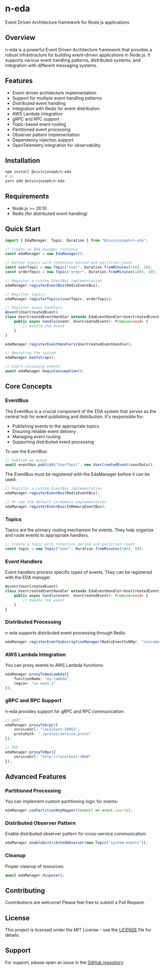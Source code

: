 # n-eda
Event Driven Architecture framework for Node.js applications

## Overview
n-eda is a powerful Event Driven Architecture framework that provides a robust infrastructure for building event-driven applications in Node.js. It supports various event handling patterns, distributed systems, and integration with different messaging systems.

## Features
- Event-driven architecture implementation
- Support for multiple event handling patterns
- Distributed event handling
- Integration with Redis for event distribution
- AWS Lambda integration
- gRPC and RPC support
- Topic-based event routing
- Partitioned event processing
- Observer pattern implementation
- Dependency injection support
- OpenTelemetry integration for observability

## Installation
```bash
npm install @nivinjoseph/n-eda
# or
yarn add @nivinjoseph/n-eda
```

## Requirements
- Node.js >= 20.10
- Redis (for distributed event handling)

## Quick Start

```typescript
import { EdaManager, Topic, Duration } from "@nivinjoseph/n-eda";

// Create an EDA manager instance
const edaManager = new EdaManager();

// Define topics with retention period and partition count
const userTopic = new Topic("user", Duration.fromMinutes(180), 10);
const orderTopic = new Topic("order", Duration.fromMinutes(180), 10);

// Register a custom EventBus implementation
edaManager.registerEventBus(RedisEventBus);

// Register topics
edaManager.registerTopics(userTopic, orderTopic);

// Register event handlers
@event(UserCreatedEvent)
class UserCreatedEventHandler extends EdaEventHandler<UserCreatedEvent> {
    public async handle(event: UserCreatedEvent): Promise<void> {
        // Handle the event
    }
}

edaManager.registerEventHandlers(UserCreatedEventHandler);

// Bootstrap the system
edaManager.bootstrap();

// Start consuming events
await edaManager.beginConsumption();
```

## Core Concepts

### EventBus
The EventBus is a crucial component of the EDA system that serves as the central hub for event publishing and distribution. It's responsible for:

- Publishing events to the appropriate topics
- Ensuring reliable event delivery
- Managing event routing
- Supporting distributed event processing

To use the EventBus:

```typescript
// Publish an event
await eventBus.publish("UserTopic", new UserCreatedEvent(userData));
```

The EventBus must be registered with the EdaManager before it can be used:

```typescript
// Register a custom EventBus implementation
edaManager.registerEventBus(RedisEventBus);

// Or use the default in-memory implementation
edaManager.registerEventBus(InMemoryEventBus);
```

### Topics
Topics are the primary routing mechanism for events. They help organize and route events to appropriate handlers.

```typescript
// Create a topic with retention period and partition count
const topic = new Topic("user", Duration.fromMinutes(180), 10);
```

### Event Handlers
Event handlers process specific types of events. They can be registered with the EDA manager.

```typescript
@event(UserCreatedEvent)
class UserCreatedEventHandler extends EdaEventHandler<UserCreatedEvent> {
    public async handle(event: UserCreatedEvent): Promise<void> {
        // Handle the event
    }
}
```

### Distributed Processing
n-eda supports distributed event processing through Redis:

```typescript
edaManager.registerEventSubscriptionManager(RedisEventSubMgr, "consumer-group-id");
```

### AWS Lambda Integration
You can proxy events to AWS Lambda functions:

```typescript
edaManager.proxyToAwsLambda({
    functionName: "my-lambda",
    region: "us-east-1"
});
```

### gRPC and RPC Support
n-eda provides support for gRPC and RPC communication:

```typescript
// gRPC
edaManager.proxyToGrpc({
    serviceUrl: "localhost:50051",
    protoPath: "./protos/service.proto"
});

// RPC
edaManager.proxyToRpc({
    serviceUrl: "http://localhost:3000"
});
```

## Advanced Features

### Partitioned Processing
You can implement custom partitioning logic for events:

```typescript
edaManager.usePartitionKeyMapper((event) => event.userId);
```

### Distributed Observer Pattern
Enable distributed observer pattern for cross-service communication:

```typescript
edaManager.enableDistributedObserver(new Topic("system-events"));
```

### Cleanup
Proper cleanup of resources:

```typescript
await edaManager.dispose();
```

## Contributing

Contributions are welcome! Please feel free to submit a Pull Request.

## License

This project is licensed under the MIT License - see the [LICENSE](LICENSE) file for details.


## Support
For support, please open an issue in the [GitHub repository](https://github.com/nivinjoseph/n-eda/issues).

